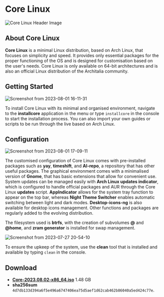 # Core Linux 

![Core Linux Header Image](https://github.com/ArchItalia/site/assets/117321045/3dcdd1a1-e9d2-4dde-bd99-8404541a643b)

## About Core Linux

**Core Linux** is a minimal Linux distribution, based on Arch Linux, that focuses on simplicity and speed. It provides only essential packages for the proper functioning of the OS and is designed for customisation based on the user's needs. Core Linux is only available on 64-bit architectures and is also an official Linux distribution of the Architalia community. 

## Getting Started 

![Screenshot from 2023-08-01 16-11-31](https://github.com/ArchItalia/site/assets/117321045/b2365773-1bd9-4a78-be0b-0d02afb9f46a)


To install Core Linux with its minimal and organised environment, navigate to the **installcore** application in the menu or type `installcore` in the console to start the installation process. You can also import your own guides or scripts to be run through the live based on Arch Linux.

## Configuration
![Screenshot from 2023-08-01 17-09-11](https://github.com/ArchItalia/site/assets/117321045/555c977d-66f3-4f7d-8ebc-5e9bf3a86483)

The customised configuration of Core Linux comes with pre-installed packages such as **yay**, **timeshift**, and **AI-repo**, a repository that has other useful packages. The graphical environment comes with a minimalised version of **Gnome**, that has basic extensions that allow for convenient use. System updates can be managed easily with **Arch Linux updates indicator**, which is configured to handle official packages and AUR through the Core Linux **updates** script. **AppIndicator** allows for the system tray function to appear on the top bar, whereas **Night Theme Switcher** enables automatic switching between light and dark modes. **Desktop-icons-ng** is also available for desktop icons management. Other functions and packages are regularly added to the evolving distribution. 

The filesystem used is **btrfs**, with the creation of subvolumes **@** and **@home**, and **zram generator** is installed for swap management.

![Screenshot from 2023-07-27 20-54-10](https://github.com/ArchItalia/core/assets/117321045/2229e053-64cc-458d-8930-0000ac2d9d5b)

To ensure the upkeep of the system, use the **clean** tool that is installed and available by typing `clean` in the console.

## Download

* [**Core-2023.08.02-x86_64.iso**](https://drive.google.com/file/d/1tyQ46B1DOOe6byWmXegPk3NSD5HhqR0T/view?usp=sharing) 1.48 GB
* **sha256sum** `4d7db133d394a6f5e496a6747406ea75d5aef1d62cab462b86040a5ed424c77e`. 

<br>
